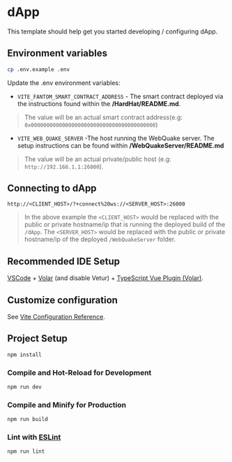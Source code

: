 # dApp

This template should help get you started developing / configuring dApp.

## Environment variables

```sh
cp .env.example .env
```

Update the .env environment variables:

- `VITE_FANTOM_SMART_CONTRACT_ADDRESS` - The smart contract deployed via the instructions found within the **/HardHat/README.md**. 
> The value will be an actual smart contract address(e.g: `0x0000000000000000000000000000000000000000`)

- `VITE_WEB_QUAKE_SERVER` -The host running the WebQuake server. The setup instructions can be found within **/WebQuakeServer/README.md** 
> The value will be an actual private/public host (e.g: `http://192.168.1.1:26000`). 

## Connecting to dApp

```
http://<CLIENT_HOST>/?+connect%20ws://<SERVER_HOST>:26000
```
> In the above example the `<CLIENT_HOST>` would be replaced with the public or private hostname/ip that is running the deployed build of the `/dApp`. The `<SERVER_HOST>` would be replaced with the public or private hostname/ip of the deployed `/WebQuakeServer` folder.

## Recommended IDE Setup

[VSCode](https://code.visualstudio.com/) + [Volar](https://marketplace.visualstudio.com/items?itemName=Vue.volar) (and disable Vetur) + [TypeScript Vue Plugin (Volar)](https://marketplace.visualstudio.com/items?itemName=Vue.vscode-typescript-vue-plugin).

## Customize configuration

See [Vite Configuration Reference](https://vitejs.dev/config/).

## Project Setup

```sh
npm install
```

### Compile and Hot-Reload for Development

```sh
npm run dev
```

### Compile and Minify for Production

```sh
npm run build
```

### Lint with [ESLint](https://eslint.org/)

```sh
npm run lint
```
